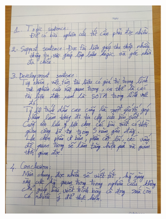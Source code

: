 
![writing-5-sentence](https://github.com/hautb15/CS2205.CH1501/blob/main/QT/Images/viet-5-sentence-paragraph.jpg)
